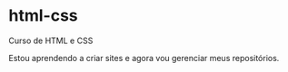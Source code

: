 # html-css
 Curso de HTML e CSS  

Estou aprendendo a criar sites e agora vou gerenciar meus repositórios.